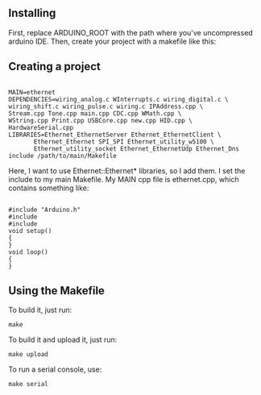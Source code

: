 Installing
----------

First, replace ARDUINO\_ROOT with the path where you've uncompressed arduino IDE.
Then, create your project with a makefile like this:

Creating a project
------------------

<pre><code>
MAIN=ethernet
DEPENDENCIES=wiring_analog.c WInterrupts.c wiring_digital.c \
wiring_shift.c wiring_pulse.c wiring.c IPAddress.cpp \
Stream.cpp Tone.cpp main.cpp CDC.cpp WMath.cpp \
WString.cpp Print.cpp USBCore.cpp new.cpp HID.cpp \
HardwareSerial.cpp
LIBRARIES=Ethernet_EthernetServer Ethernet_EthernetClient \
       Ethernet_Ethernet SPI_SPI Ethernet_utility_w5100 \
       Ethernet_utility_socket Ethernet_EthernetUdp Ethernet_Dns
include /path/to/main/Makefile
</code></pre>

Here, I want to use Ethernet::Ethernet\* libraries, so I add them.
I set the include to my main Makefile.
My MAIN cpp file is ethernet.cpp, which contains something like:

<pre><code>
#include "Arduino.h"
#include <SPI.h>
#include <Ethernet.h>
void setup()
{
}
void loop()
{
}
</code></pre>

Using the Makefile
------------------

To build it, just run:
<pre><code>make</code></pre>
To build it and upload it, just run:
<pre><code>make upload</code></pre>
To run a serial console, use:
<pre><code>make serial</code></pre>

